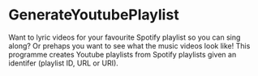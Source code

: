 # GenerateYoutubePlaylist
Want to lyric videos for your favourite Spotify playlist so you can sing along? Or prehaps you want to see what the music videos look like! This programme creates Youtube playlists from Spotify playlists given an identifer (playlist ID, URL or URI).
